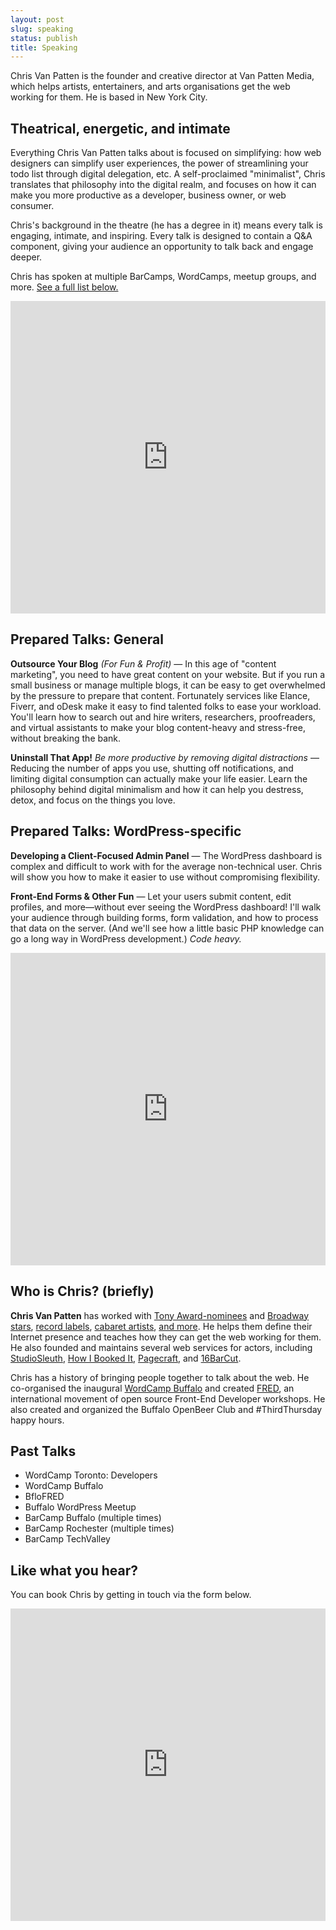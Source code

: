 ```yaml
---
layout: post
slug: speaking
status: publish
title: Speaking
---
```


Chris Van Patten is the founder and creative director at Van Patten Media, which helps artists, entertainers, and arts organisations get the web working for them. He is based in New York City.

## Theatrical, energetic, and intimate

Everything Chris Van Patten talks about is focused on simplifying: how web designers can simplify user experiences, the power of streamlining your todo list through digital delegation, etc. A self-proclaimed "minimalist", Chris translates that philosophy into the digital realm, and focuses on how it can make you more productive as a developer, business owner, or web consumer.

Chris's background in the theatre (he has a degree in it) means every talk is engaging, intimate, and inspiring. Every talk is designed to contain a Q&A component, giving your audience an opportunity to talk back and engage deeper.

Chris has spoken at multiple BarCamps, WordCamps, meetup groups, and more. [See a full list below.](#past-talks)

<iframe src="https://docs.google.com/forms/d/1WyXZqxGAVqowEfoaXjMTEZgTwPhlhLRtzo3Eu-uf4n0/viewform?embedded=true" width="100%" height="500" frameborder="0" marginheight="0" marginwidth="0">Loading...</iframe>

## Prepared Talks: General

**Outsource Your Blog** _(For Fun & Profit)_ &mdash; In this age of "content marketing", you need to have great content on your website. But if you run a small business or manage multiple blogs, it can be easy to get overwhelmed by the pressure to prepare that content. Fortunately services like Elance, Fiverr, and oDesk make it easy to find talented folks to ease your workload. You'll learn how to search out and hire writers, researchers, proofreaders, and virtual assistants to make your blog content-heavy and stress-free, without breaking the bank.

**Uninstall That App!** _Be more productive by removing digital distractions_ &mdash; Reducing the number of apps you use, shutting off notifications, and limiting digital consumption can actually make your life easier. Learn the philosophy behind digital minimalism and how it can help you destress, detox, and focus on the things you love.

## Prepared Talks: WordPress-specific

**Developing a Client-Focused Admin Panel** &mdash; The WordPress dashboard is complex and difficult to work with for the average non-technical user. Chris will show you how to make it easier to use without compromising flexibility.

**Front-End Forms & Other Fun** &mdash; Let your users submit content, edit profiles, and more—without ever seeing the WordPress dashboard! I'll walk your audience through building forms, form validation, and how to process that data on the server. (And we'll see how a little basic PHP knowledge can go a long way in WordPress development.) _Code heavy._

<iframe src="https://docs.google.com/forms/d/1WyXZqxGAVqowEfoaXjMTEZgTwPhlhLRtzo3Eu-uf4n0/viewform?embedded=true" width="100%" height="500" frameborder="0" marginheight="0" marginwidth="0">Loading...</iframe>

## Who is Chris? (briefly)

**Chris Van Patten** has worked with [Tony Award-nominees](http://susanegan.net) and [Broadway stars](http://www.andrewkeenanbolger.com/), [record labels](http://www.lmlmusic.com/), [cabaret artists](http://www.spot-onentertainment.com), [and more](http://www.vanpattenmedia.com/). He helps them define their Internet presence and teaches how they can get the web working for them. He also founded and maintains several web services for actors, including [StudioSleuth](http://studiosleuth.com/), [How I Booked It](http://www.howibookedit.com/), [Pagecraft](http://pagecraftapp.com/), and [16BarCut](http://www.16barcut.com/).

Chris has a history of bringing people together to talk about the web. He co-organised the inaugural [WordCamp Buffalo](http://2012.buffalo.wordcamp.org/) and created [FRED](http://fredup.github.io), an international movement of open source Front-End Developer workshops. He also created and organized the Buffalo OpenBeer Club and #ThirdThursday happy hours.

## Past Talks

+ WordCamp Toronto: Developers
+ WordCamp Buffalo
+ BfloFRED
+ Buffalo WordPress Meetup
+ BarCamp Buffalo (multiple times)
+ BarCamp Rochester (multiple times)
+ BarCamp TechValley

## Like what you hear?

You can book Chris by getting in touch via the form below.

<iframe src="https://docs.google.com/forms/d/1WyXZqxGAVqowEfoaXjMTEZgTwPhlhLRtzo3Eu-uf4n0/viewform?embedded=true" width="100%" height="500" frameborder="0" marginheight="0" marginwidth="0">Loading...</iframe>
